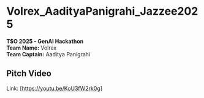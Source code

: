 # Volrex_AadityaPanigrahi_Jazzee2025

**T$O 2025 - GenAI Hackathon**  
**Team Name:** Volrex  
**Team Captain:** Aaditya Panigrahi  

##  Pitch Video  
Link: [https://youtu.be/KoU3fW2rk0g]
